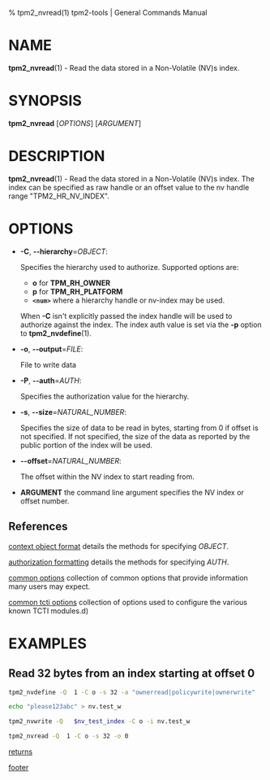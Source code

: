 % tpm2_nvread(1) tpm2-tools | General Commands Manual

# NAME

**tpm2_nvread**(1) - Read the data stored in a Non-Volatile (NV)s index.

# SYNOPSIS

**tpm2_nvread** [*OPTIONS*] [*ARGUMENT*]

# DESCRIPTION

**tpm2_nvread**(1) - Read the data stored in a Non-Volatile (NV)s index. The
index can be specified as raw handle or an offset value to the nv handle range
"TPM2_HR_NV_INDEX".

# OPTIONS

  * **-C**, **\--hierarchy**=_OBJECT_:

    Specifies the hierarchy used to authorize.
    Supported options are:
      * **o** for **TPM_RH_OWNER**
      * **p** for **TPM_RH_PLATFORM**
      * **`<num>`** where a hierarchy handle or nv-index may be used.

    When **-C** isn't explicitly passed the index handle will be used to
    authorize against the index. The index auth value is set via the
    **-p** option to **tpm2_nvdefine**(1).

  * **-o**, **\--output**=_FILE_:

    File to write data

  * **-P**, **\--auth**=_AUTH_:

    Specifies the authorization value for the hierarchy.

  * **-s**, **\--size**=_NATURAL_NUMBER_:

    Specifies the size of data to be read in bytes, starting from 0 if
    offset is not specified. If not specified, the size of the data
    as reported by the public portion of the index will be used.

  * **\--offset**=_NATURAL_NUMBER_:

    The offset within the NV index to start reading from.

  * **ARGUMENT** the command line argument specifies the NV index or offset
    number.

## References

[context object format](common/ctxobj.md) details the methods for specifying
_OBJECT_.

[authorization formatting](common/authorizations.md) details the methods for
specifying _AUTH_.

[common options](common/options.md) collection of common options that provide
information many users may expect.

[common tcti options](common/tcti.md) collection of options used to configure
the various known TCTI modules.d)

# EXAMPLES

## Read 32 bytes from an index starting at offset 0
```bash
tpm2_nvdefine -Q  1 -C o -s 32 -a "ownerread|policywrite|ownerwrite"

echo "please123abc" > nv.test_w

tpm2_nvwrite -Q   $nv_test_index -C o -i nv.test_w

tpm2_nvread -Q  1 -C o -s 32 -o 0
```

[returns](common/returns.md)

[footer](common/footer.md)
